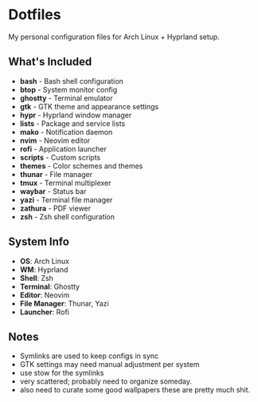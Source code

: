 # Dotfiles

My personal configuration files for Arch Linux + Hyprland setup.

## What's Included

- **bash** - Bash shell configuration
- **btop** - System monitor config
- **ghostty** - Terminal emulator
- **gtk** - GTK theme and appearance settings
- **hypr** - Hyprland window manager
- **lists** - Package and service lists
- **mako** - Notification daemon
- **nvim** - Neovim editor
- **rofi** - Application launcher
- **scripts** - Custom scripts
- **themes** - Color schemes and themes
- **thunar** - File manager
- **tmux** - Terminal multiplexer
- **waybar** - Status bar
- **yazi** - Terminal file manager
- **zathura** - PDF viewer
- **zsh** - Zsh shell configuration

## System Info

- **OS**: Arch Linux
- **WM**: Hyprland
- **Shell**: Zsh
- **Terminal**: Ghostty
- **Editor**: Neovim
- **File Manager**: Thunar, Yazi
- **Launcher**: Rofi

## Notes

- Symlinks are used to keep configs in sync
- GTK settings may need manual adjustment per system
- use stow for the symlinks
- very scattered; probably need to organize someday.
- also need to curate some good wallpapers these are pretty much shit.
